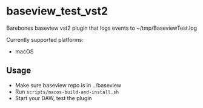 # baseview_test_vst2

Barebones baseview vst2 plugin that logs events to ~/tmp/BaseviewTest.log

Currently supported platforms:
- macOS

## Usage

- Make sure baseview repo is in ../baseview
- Run `scripts/macos-build-and-install.sh`
- Start your DAW, test the plugin